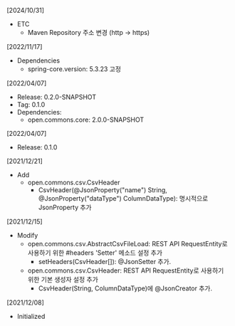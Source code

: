 [2024/10/31]
- ETC
  + Maven Repository 주소 변경 (http -> https)
  
[2022/11/17]
- Dependencies
	+ spring-core.version: 5.3.23 고정

[2022/04/07]
- Release: 0.2.0-SNAPSHOT
- Tag: 0.1.0
- Dependencies:
  + open.commons.core: 2.0.0-SNAPSHOT

[2022/04/07]
- Release: 0.1.0

[2021/12/21]
- Add
  + open.commons.csv.CsvHeader
    + CsvHeader(@JsonProperty("name") String, @JsonProperty("dataType") ColumnDataType): 명시적으로 JsonProperty 추가

[2021/12/15]
- Modify
  + open.commons.csv.AbstractCsvFileLoad: REST API RequestEntity로 사용하기 위한 #headers 'Setter' 메소드 설정 추가
    - setHeaders(CsvHeader[]): @JsonSetter 추가. 
  + open.commons.csv.CsvHeader: REST API RequestEntity로 사용하기 위한 기본 생성자 설정 추가
    - CsvHeader(String, ColumnDataType)에 @JsonCreator 추가. 

[2021/12/08]
- Initialized